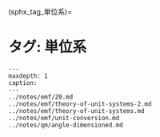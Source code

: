 (sphx_tag_単位系)=
# タグ: 単位系

```{toctree}
---
maxdepth: 1
caption: 
---
../notes/emf/Z0.md
../notes/emf/theory-of-unit-systems-2.md
../notes/emf/theory-of-unit-systems.md
../notes/emf/unit-conversion.md
../notes/qm/angle-dimensioned.md
```
